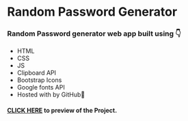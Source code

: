 # Random Password Generator
 
### Random Password generator web app built using 👇
 - HTML
 - CSS
 - JS
 - Clipboard API
 - Bootstrap Icons
 - Google fonts API
 - Hosted with by GitHub💎
 
 #### [CLICK HERE](https://karthix-x.github.io/Random-Password-Generator/) to  preview of the Project.
